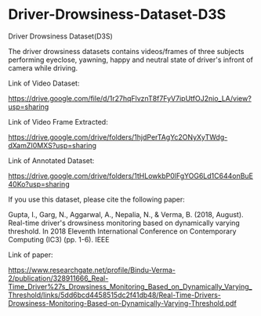 # Driver-Drowsiness-Dataset-D3S
Driver Drowsiness Dataset(D3S)

The driver drowsiness datasets contains videos/frames of three subjects performing eyeclose, yawning, happy and neutral state of driver's infront of camera while driving. 

Link of Video Dataset:

https://drive.google.com/file/d/1r27hqFlvznT8f7FyV7ipUtfOJ2nio_LA/view?usp=sharing

Link of Video Frame Extracted:

https://drive.google.com/drive/folders/1hjdPerTAgYc2ONyXyTWdg-dXamZI0MXS?usp=sharing

Link of Annotated Dataset:

https://drive.google.com/drive/folders/1tHLowkbP0lFgYOG6Ld1C644onBuE40Ko?usp=sharing

If you use this dataset, please cite the following paper:

Gupta, I., Garg, N., Aggarwal, A., Nepalia, N., & Verma, B. (2018, August). Real-time driver's drowsiness monitoring based on dynamically varying threshold. In 2018 Eleventh International Conference on Contemporary Computing (IC3) (pp. 1-6). IEEE

Link of paper:

https://www.researchgate.net/profile/Bindu-Verma-2/publication/328911666_Real-Time_Driver%27s_Drowsiness_Monitoring_Based_on_Dynamically_Varying_Threshold/links/5dd6bcd4458515dc2f41db48/Real-Time-Drivers-Drowsiness-Monitoring-Based-on-Dynamically-Varying-Threshold.pdf
